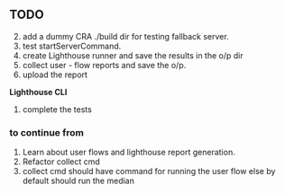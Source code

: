 ## TODO

2. add a dummy CRA ./build dir for testing fallback server.
3. test startServerCommand.
4. create Lighthouse runner and save the results in the o/p dir
5. collect user - flow reports and save the o/p.
6. upload the report

**Lighthouse CLI**

1. complete the tests

### to continue from

1. Learn about user flows and lighthouse report generation.
2. Refactor collect cmd
3. collect cmd should have command for running the user flow else by default should run the median
